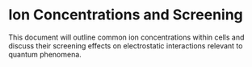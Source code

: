 # Ion Concentrations and Screening

This document will outline common ion concentrations within cells and discuss their screening effects on electrostatic interactions relevant to quantum phenomena.
